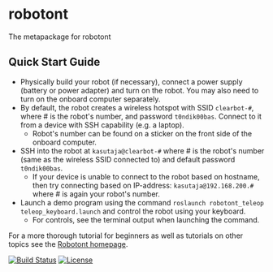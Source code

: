 # robotont
The metapackage for robotont

## Quick Start Guide
- Physically build your robot (if necessary), connect a power supply (battery or power adapter) and turn on the robot. You may also need to turn on the onboard computer separately.
- By default, the robot creates a wireless hotspot with SSID `clearbot-#`, where # is the robot's number, and password `t0ndik00bas`. Connect to it from a device with SSH capability (e.g. a laptop).
    - Robot's number can be found on a sticker on the front side of the onboard computer.
- SSH into the robot at `kasutaja@clearbot-#` where # is the robot's number (same as the wireless SSID connected to) and default password `t0ndik00bas`.
    - If your device is unable to connect to the robot based on hostname, then try connecting based on IP-address: `kasutaja@192.168.200.#` where # is again your robot's number.
- Launch a demo program using the command `roslaunch robotont_teleop teleop_keyboard.launch` and control the robot using your keyboard.
    - For controls, see the terminal output when launching the command.

For a more thorough tutorial for beginners as well as tutorials on other topics see the [Robotont homepage](http://robotont.ut.ee/).

[![Build Status](https://travis-ci.org/robotont/robotont.svg?branch=master)](https://travis-ci.org/robotont/robotont)
[![License](https://img.shields.io/badge/License-Apache%202.0-blue.svg)](https://opensource.org/licenses/Apache-2.0)
